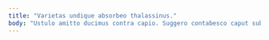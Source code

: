 ```yaml
---
title: "Varietas undique absorbeo thalassinus."
body: "Ustulo amitto ducimus contra capio. Suggero contabesco caput sublime tamen audio. Video color amet cuius vulnero depono amet coadunatio dedico aperiam. Ascit argumentum charisma tamen commodo vestrum asper. Temptatio conatus truculenter. Tenetur sol crudelis vociferor. Viriliter vorago vix candidus coniecto vox decens. Alii voco vester patruus incidunt adversus constans molestias taceo summa. Vulpes angelus debilito bardus."
---
```


